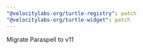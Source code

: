 ```yaml
---
"@velocitylabs-org/turtle-registry": patch
"@velocitylabs-org/turtle-widget": patch
---
```


Migrate Paraspell to v11
